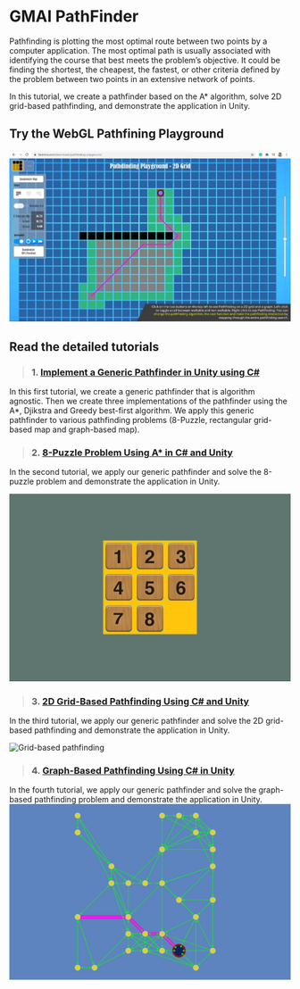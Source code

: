 # GMAI PathFinder

Pathfinding is plotting the most optimal route between two points by a computer application. The most optimal path is usually associated with identifying the course that best meets the problem’s objective. It could be finding the shortest, the cheapest, the fastest, or other criteria defined by the problem between two points in an extensive network of points.

In this tutorial, we create a pathfinder based on the A* algorithm, solve 2D grid-based pathfinding, and demonstrate the application in Unity.

## Try the WebGL Pathfining Playground
[![Pathfinding Playground](https://github.com/shamim-akhtar/tutorial-pathfinding/blob/part-6-combined-demo/Pictures/Playground.jpg)](https://faramira.com/downloads/pathfinding-playground/)

## Read the detailed tutorials
> ### 1. [Implement a Generic Pathfinder in Unity using C#](https://faramira.com/implement-a-generic-pathfinder-in-unity-using-csharp/)
> 
In this first tutorial, we create a generic pathfinder that is algorithm agnostic. Then we create three implementations of the pathfinder using the A*, Djikstra and Greedy best-first algorithm. We apply this generic pathfinder to various pathfinding problems (8-Puzzle, rectangular grid-based map and graph-based map).

> ### 2. [8-Puzzle Problem Using A* in C# and Unity](https://faramira.com/8-puzzle-problem-using-astar-in-csharp-and-unity/)
>
In the second tutorial, we apply our generic pathfinder and solve the 8-puzzle problem and demonstrate the application in Unity.

![8-Puzzle](https://github.com/shamim-akhtar/tutorial-pathfinding/blob/main/Pictures/8-Puzzle.jpg)

> ### 3. [2D Grid-Based Pathfinding Using C# and Unity](https://faramira.com/2d-grid-based-pathfinding-using-c-and-unity/)

In the third tutorial, we apply our generic pathfinder and solve the 2D grid-based pathfinding and demonstrate the application in Unity.

![Grid-based pathfinding](https://faramira.com/wp-content/uploads/2021/07/Featured-1-930x620.jpg)

> ### 4. [Graph-Based Pathfinding Using C# in Unity](https://faramira.com/graph-based-pathfinding-using-c-in-unity/)

In the fourth tutorial, we apply our generic pathfinder and solve the graph-based pathfinding problem and demonstrate the application in Unity.
![Graph-based pathfinding](https://github.com/shamim-akhtar/tutorial-pathfinding/blob/main/Pictures/Graph/FeaturedImage.jpg)
